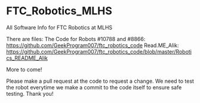 # FTC_Robotics_MLHS
All Software Info for FTC Robotics at MLHS

There are files:
  The Code for Robots #10788 and #8866: https://github.com/GeekProgram007/ftc_robotics_code
  Read.ME_Alik: https://github.com/GeekProgram007/ftc_robotics_code/blob/master/Robotics_README_Alik
  
  More to come!
  
Please make a pull request at the code to request a change. We need to test the robot everytime we make a commit to the code itself to ensure safe testing. Thank you!
